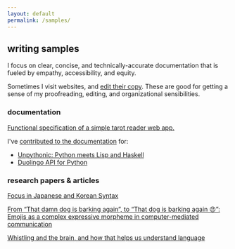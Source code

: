 ```yaml
---
layout: default
permalink: /samples/
---
```


## writing samples

I focus on clear, concise, and technically-accurate documentation that is fueled by empathy, accessibility, and equity.

Sometimes I visit websites, and [edit their copy](copyedits.html). These are good for getting a sense of my proofreading, editing, and organizational sensibilities.

### documentation

[Functional specification of a simple tarot reader web app.](../assets/cs177-funspec.pdf)

I've [contributed to the documentation](https://github.com/aisha-w) for:
+ [Unpythonic: Python meets Lisp and Haskell](https://github.com/Technologicat/unpythonic)
+ [Duolingo API for Python](https://github.com/KartikTalwar/Duolingo)

### research papers & articles

[Focus in Japanese and Korean Syntax](../assets/ling447-finalpaper.pdf)

[From “That damn dog is barking again”, to “That dog is barking again 😠”: Emojis as a complex expressive morpheme in computer-mediated communication](../assets/ling345-finalpaper.pdf)  

[Whistling and the brain, and how that helps us understand language](../assets/ling445-article.pdf)  
